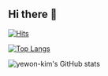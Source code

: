 ## Hi there 👋
[![Hits](https://hits.seeyoufarm.com/api/count/incr/badge.svg?url=https%3A%2F%2Fgithub.com%2FYEW0N-KIM&count_bg=%2379C83D&title_bg=%23555555&icon=&icon_color=%23E7E7E7&title=yewon-kim&edge_flat=false)](https://hits.seeyoufarm.com)

<!-- 많이 사용하는 언어 -->
[![Top Langs](https://github-readme-stats.vercel.app/api/top-langs/?username=YEW0N-KIM&layout=compact)](https://github.com/YEW0N-KIM/github-readme-stats)

<!-- 깃 상태 -->
![yewon-kim's GitHub stats](https://github-readme-stats.vercel.app/api?username=YEW0N-KIM&show_icons=true&theme=radical)

<!--
**YEW0N-KIM/YEW0N-KIM** is a ✨ _special_ ✨ repository because its `README.md` (this file) appears on your GitHub profile.

Here are some ideas to get you started:

- 🔭 I’m currently working on ...
- 🌱 I’m currently learning ...
- 👯 I’m looking to collaborate on ...
- 🤔 I’m looking for help with ...
- 💬 Ask me about ...
- 📫 How to reach me: ...
- 😄 Pronouns: ...
- ⚡ Fun fact: ...
-->
